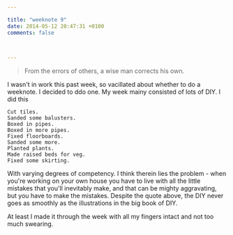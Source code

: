 ```yaml
---

title: "weeknote 9"
date: 2014-05-12 20:47:31 +0100
comments: false
 


---
```


> From the errors of others, a wise man corrects his own.

I wasn't in work this past week, so vacillated about whether to do a weeknote. I decided to ddo one. My week mainy consisted of lots of DIY. I did this

	Cut tiles.
	Sanded some balusters.
	Boxed in pipes.
	Boxed in more pipes.
	Fixed floorboards.
	Sanded some more.
	Planted plants.
	Made raised beds for veg.
	Fixed some skirting.
	
With varying degrees of competency. I think therein lies the problem - when you're working on your own house you have to live with all the little mistakes that you'll inevitably make, and that can be mighty aggravating, but you have to make the mistakes. Despite the quote above, the DIY never goes as smoothly as the illustrations in the big book of DIY.

At least I made it through the week with all my fingers intact and not too much swearing.

